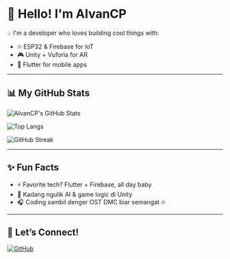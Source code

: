 <!--
**AIvanCP/AIvanCP** is a ✨ _special_ ✨ repository because its `README.md` (this file) appears on your GitHub profile.

Here are some ideas to get you started:

- 🔭 I’m currently working on ...
- 🌱 I’m currently learning ...
- 👯 I’m looking to collaborate on ...
- 🤔 I’m looking for help with ...
- 💬 Ask me about ...
- 📫 How to reach me: ...
- 😄 Pronouns: ...
- ⚡ Fun fact: ...
-->

# 👋 Hello! I'm AIvanCP

💡 I'm a developer who loves building cool things with:
- 🔥 ESP32 & Firebase for IoT
- 🎮 Unity + Vuforia for AR
- 📱 Flutter for mobile apps

---

## 📊 My GitHub Stats

![AIvanCP's GitHub Stats](https://github-readme-stats.vercel.app/api?username=AIvanCP&show_icons=true&theme=tokyonight)

![Top Langs](https://github-readme-stats.vercel.app/api/top-langs/?username=AIvanCP&layout=compact&theme=tokyonight)

![GitHub Streak](https://streak-stats.demolab.com/?user=AIvanCP&theme=tokyonight)

---

## ✨ Fun Facts
- ⚡ Favorite tech? Flutter + Firebase, all day baby
- 🤖 Kadang ngulik AI & game logic di Unity
- 🎧 Coding sambil denger OST DMC biar semangat 🔥

---

## 🔗 Let’s Connect!
[![GitHub](https://img.shields.io/badge/-GitHub-181717?style=flat&logo=github)](https://github.com/AIvanCP)
